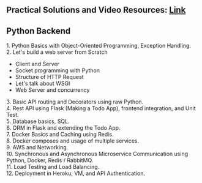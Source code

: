 ## Practical Solutions and Video Resources: [Link](https://1drv.ms/f/c/35d79a6d66e752ba/ErpS52ZtmtcggDVXAQAAAAABy6foY5awTHHukRQRcrefHQ?e=vw7r9i)

## Python Backend 

1\. Python Basics with Object-Oriented Programming, Exception Handling.   
2\. Let's build a web server from Scratch 

* Client and Server   
* Socket programming with Python   
* Structure of HTTP Request   
* Let's talk about WSGI   
* Web Server and concurrency 

3\. Basic API routing and Decorators using raw Python.   
4\. Rest API using Flask (Making a Todo App), frontend integration, and Unit Test.   
5\. Database basics, SQL.   
6\. ORM in Flask and extending the Todo App.   
7\. Docker Basics and Caching using Redis.   
8\. Docker composes and usage of multiple services.   
9\. AWS and Networking.   
10\. Synchronous and Asynchronous Microservice Communication using Python, Docker, Redis / RabbitMQ.   
11\. Load Testing and Load Balancing.   
12\. Deployment in Heroku, VM, and API Authentication.   
 